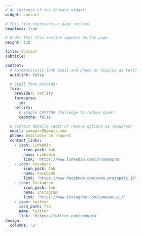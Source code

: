 ```yaml
---
# An instance of the Contact widget.
widget: contact

# This file represents a page section.
headless: true

# Order that this section appears on the page.
weight: 130

title: Contact
subtitle:

content:
  # Automatically link email and phone or display as text?
  autolink: false

  # Email form provider
  form:
    provider: netlify
    formspree:
      id:
    netlify:
      # Enable CAPTCHA challenge to reduce spam?
      captcha: false

  # Contact details (edit or remove options as required)
  email: somupra9@gmail.com
  phone: Available on request
  contact_links:
    - icon: Linkedin
        icon_pack: fab
        name: Linkedin
        link: 'https://www.linkedin.com/in/somupra'
    - icon: Facebook
        icon_pack: fab
        name: Facebook
        link: 'https://www.facebook.com/somu.prajapati.10'
    - icon: Instagram
        icon_pack: fab
        name: Instagram
        link: 'https://www.instagram.com/somuwuuuu_/'    
    - icon: twitter
      icon_pack: fab
      name: Twitter
      link: 'https://twitter.com/somupra'
design:
  columns: '2'
---
```

